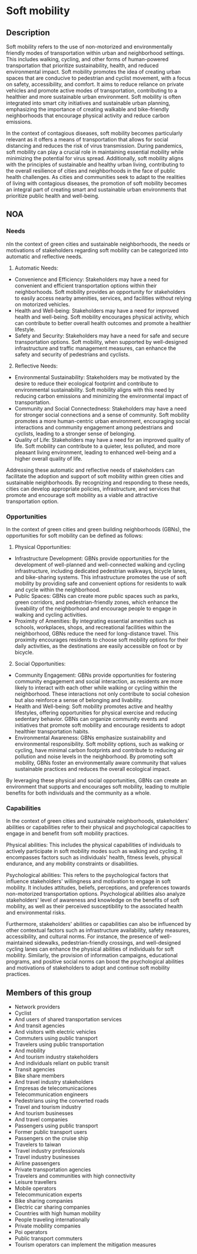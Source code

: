 # Soft mobility

## Description

Soft mobility refers to the use of non-motorized and environmentally friendly modes of transportation within urban and neighborhood settings. This includes walking, cycling, and other forms of human-powered transportation that prioritize sustainability, health, and reduced environmental impact. Soft mobility promotes the idea of creating urban spaces that are conducive to pedestrian and cyclist movement, with a focus on safety, accessibility, and comfort. It aims to reduce reliance on private vehicles and promote active modes of transportation, contributing to a healthier and more sustainable urban environment. Soft mobility is often integrated into smart city initiatives and sustainable urban planning, emphasizing the importance of creating walkable and bike-friendly neighborhoods that encourage physical activity and reduce carbon emissions.

In the context of contagious diseases, soft mobility becomes particularly relevant as it offers a means of transportation that allows for social distancing and reduces the risk of virus transmission. During pandemics, soft mobility can play a crucial role in maintaining essential mobility while minimizing the potential for virus spread. Additionally, soft mobility aligns with the principles of sustainable and healthy urban living, contributing to the overall resilience of cities and neighborhoods in the face of public health challenges. As cities and communities seek to adapt to the realities of living with contagious diseases, the promotion of soft mobility becomes an integral part of creating smart and sustainable urban environments that prioritize public health and well-being.

## NOA

### Needs

nIn the context of green cities and sustainable neighborhoods, the needs or motivations of stakeholders regarding soft mobility can be categorized into automatic and reflective needs. 

1. Automatic Needs:
- Convenience and Efficiency: Stakeholders may have a need for convenient and efficient transportation options within their neighborhoods. Soft mobility provides an opportunity for stakeholders to easily access nearby amenities, services, and facilities without relying on motorized vehicles.
- Health and Well-being: Stakeholders may have a need for improved health and well-being. Soft mobility encourages physical activity, which can contribute to better overall health outcomes and promote a healthier lifestyle.
- Safety and Security: Stakeholders may have a need for safe and secure transportation options. Soft mobility, when supported by well-designed infrastructure and traffic management measures, can enhance the safety and security of pedestrians and cyclists.
  
2. Reflective Needs:
- Environmental Sustainability: Stakeholders may be motivated by the desire to reduce their ecological footprint and contribute to environmental sustainability. Soft mobility aligns with this need by reducing carbon emissions and minimizing the environmental impact of transportation.
- Community and Social Connectedness: Stakeholders may have a need for stronger social connections and a sense of community. Soft mobility promotes a more human-centric urban environment, encouraging social interactions and community engagement among pedestrians and cyclists, leading to a stronger sense of belonging.
- Quality of Life: Stakeholders may have a need for an improved quality of life. Soft mobility can contribute to a quieter, less polluted, and more pleasant living environment, leading to enhanced well-being and a higher overall quality of life.

Addressing these automatic and reflective needs of stakeholders can facilitate the adoption and support of soft mobility within green cities and sustainable neighborhoods. By recognizing and responding to these needs, cities can develop appropriate policies, infrastructure, and services that promote and encourage soft mobility as a viable and attractive transportation option.

### Opportunities

In the context of green cities and green building neighborhoods (GBNs), the opportunities for soft mobility can be defined as follows:

1. Physical Opportunities:
- Infrastructure Development: GBNs provide opportunities for the development of well-planned and well-connected walking and cycling infrastructure, including dedicated pedestrian walkways, bicycle lanes, and bike-sharing systems. This infrastructure promotes the use of soft mobility by providing safe and convenient options for residents to walk and cycle within the neighborhood.
- Public Spaces: GBNs can create more public spaces such as parks, green corridors, and pedestrian-friendly zones, which enhance the liveability of the neighborhood and encourage people to engage in walking and cycling activities.
- Proximity of Amenities: By integrating essential amenities such as schools, workplaces, shops, and recreational facilities within the neighborhood, GBNs reduce the need for long-distance travel. This proximity encourages residents to choose soft mobility options for their daily activities, as the destinations are easily accessible on foot or by bicycle.

2. Social Opportunities:
- Community Engagement: GBNs provide opportunities for fostering community engagement and social interaction, as residents are more likely to interact with each other while walking or cycling within the neighborhood. These interactions not only contribute to social cohesion but also reinforce a sense of belonging and livability.
- Health and Well-being: Soft mobility promotes active and healthy lifestyles, offering opportunities for physical exercise and reducing sedentary behavior. GBNs can organize community events and initiatives that promote soft mobility and encourage residents to adopt healthier transportation habits.
- Environmental Awareness: GBNs emphasize sustainability and environmental responsibility. Soft mobility options, such as walking or cycling, have minimal carbon footprints and contribute to reducing air pollution and noise levels in the neighborhood. By promoting soft mobility, GBNs foster an environmentally aware community that values sustainable practices and reduces the overall ecological impact.

By leveraging these physical and social opportunities, GBNs can create an environment that supports and encourages soft mobility, leading to multiple benefits for both individuals and the community as a whole.

### Capabilities

In the context of green cities and sustainable neighborhoods, stakeholders' abilities or capabilities refer to their physical and psychological capacities to engage in and benefit from soft mobility practices. 

Physical abilities: This includes the physical capabilities of individuals to actively participate in soft mobility modes such as walking and cycling. It encompasses factors such as individuals' health, fitness levels, physical endurance, and any mobility constraints or disabilities.

Psychological abilities: This refers to the psychological factors that influence stakeholders' willingness and motivation to engage in soft mobility. It includes attitudes, beliefs, perceptions, and preferences towards non-motorized transportation options. Psychological abilities also analyze stakeholders' level of awareness and knowledge on the benefits of soft mobility, as well as their perceived susceptibility to the associated health and environmental risks.

Furthermore, stakeholders' abilities or capabilities can also be influenced by other contextual factors such as infrastructure availability, safety measures, accessibility, and cultural norms. For instance, the presence of well-maintained sidewalks, pedestrian-friendly crossings, and well-designed cycling lanes can enhance the physical abilities of individuals for soft mobility. Similarly, the provision of information campaigns, educational programs, and positive social norms can boost the psychological abilities and motivations of stakeholders to adopt and continue soft mobility practices.

## Members of this group

* Network providers
* Cyclist
* And users of shared transportation services
* And transit agencies
* And visitors with electric vehicles
* Commuters using public transport
* Travelers using public transportation
* And mobility
* And tourism industry stakeholders
* And individuals reliant on public transit
* Transit agencies
* Bike share members
* And travel industry stakeholders
* Empresas de telecomunicaciones
* Telecommunication engineers
* Pedestrians using the converted roads
* Travel and tourism industry
* And tourism businesses
* And travel companies
* Passengers using public transport
* Former public transport users
* Passengers on the cruise ship
* Travelers to taiwan
* Travel industry professionals
* Travel industry businesses
* Airline passengers
* Private transportation agencies
* Travelers and communities with high connectivity
* Leisure travellers
* Mobile operators
* Telecommunication experts
* Bike sharing companies
* Electric car sharing companies
* Countries with high human mobility
* People traveling internationally
* Private mobility companies
* Poi operators
* Public transport commuters
* Tourism operators can implement the mitigation measures